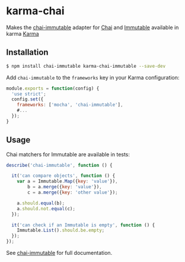 karma-chai
==========

Makes the [chai-immutable](https://github.com/astorije/chai-immutable) adapter for [Chai](http://chaijs.com) and [Immutable](https://facebook.github.io/immutable-js/) available in karma [Karma](http://karma-runner.github.io)

Installation
------------

```sh
$ npm install chai-immutable karma-chai-immutable --save-dev
```

Add `chai-immutable` to the `frameworks` key in your Karma configuration:

```js
module.exports = function(config) {
  'use strict';
  config.set({
    frameworks: ['mocha', 'chai-immutable'],
    #...
  });
}
```


Usage
-----

Chai matchers for Immutable are available in tests:

```js
describe('chai-immutable', function () {

  it('can compare objects', function () {
    var a = Immutable.Map({key: 'value'}),
        b = a.merge({key: 'value'}),
        c = a.merge({key: 'other value'});

    a.should.equal(b);
    a.should.not.equal(c);
  });

  it('can check if an Immutable is empty', function () {
    Immutable.List().should.be.empty;
  });
});
```

See [chai-immutable](https://github.com/astorije/chai-immutable) for full documentation.
